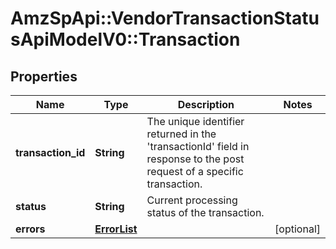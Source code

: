 # AmzSpApi::VendorTransactionStatusApiModelV0::Transaction

## Properties
Name | Type | Description | Notes
------------ | ------------- | ------------- | -------------
**transaction_id** | **String** | The unique identifier returned in the &#x27;transactionId&#x27; field in response to the post request of a specific transaction. | 
**status** | **String** | Current processing status of the transaction. | 
**errors** | [**ErrorList**](ErrorList.md) |  | [optional] 

